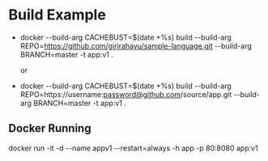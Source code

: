 # Build Example

 - docker --build-arg CACHEBUST=$(date +%s) build --build-arg
   REPO=https://github.com/girirahayu/sample-language.git --build-arg
   BRANCH=master -t app:v1 .

    or

 - docker --build-arg CACHEBUST=$(date +%s) build --build-arg
   REPO=https://username:password@github.com/source/app.git
   --build-arg BRANCH=master -t app:v1 .

## Docker Running
docker run -it -d --name appv1 --restart=always -h app -p 80:8080 app:v1
